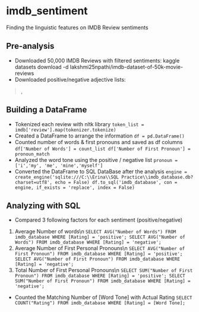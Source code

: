 # imdb_sentiment
Finding the linguistic features on IMDB Review sentiments

## Pre-analysis
- Downloaded 50,000 IMDB Reviews with filtered sentiments: kaggle datasets download -d lakshmi25npathi/imdb-dataset-of-50k-movie-reviews
- Downloaded positive/negative adjective lists: 
><script src="https://gist.github.com/mkulakowski2/4289437.js"></script>, <script src="https://gist.github.com/mkulakowski2/4289441.js"></script>

## Building a DataFrame
- Tokenized each review with nltk library
`token_list = imdb['review'].map(tokenizer.tokenize)`
- Created a DataFrame to arrange the information
`df = pd.DataFrame()`
- Counted number of words & first pronouns and saved as df columns
`df['Number of Words'] = count_list
df['Number of First Pronoun'] = pronoun_match`
- Analyzed the word tone using the positive / negative list
`pronoun = ['i','my', 'me', 'mine','myself']`
- Converted the DataFrame to SQL DataBase after the analysis
`engine = create_engine('sqlite:///C:\\Erina\\SQL Practice\\imdb_database.db?charset=utf8', echo = False)
df.to_sql('imdb_database', con = engine, if_exists = 'replace', index = False)`

## Analyzing with SQL
- Compared 3 following factors for each sentiment (positive/negative)
1) Average Number of words\n
`SELECT AVG("Number of Words") FROM imdb_database WHERE [Rating] = 'positive';
SELECT AVG("Number of Words") FROM imdb_database WHERE [Rating] = 'negative';`
2) Average Number of First Personal Pronouns\n
`SELECT AVG("Number of First Pronoun") FROM imdb_database WHERE [Rating] = 'positive';
SELECT AVG("Number of First Pronoun") FROM imdb_database WHERE [Rating] = 'negative';`
3) Total Number of First Personal Pronouns\n
`SELECT SUM("Number of First Pronoun") FROM imdb_database WHERE [Rating] = 'positive';
SELECT SUM("Number of First Pronoun") FROM imdb_database WHERE [Rating] = 'negative';`

- Counted the Matching Number of [Word Tone] with Actual Rating
`SELECT COUNT("Rating") FROM imdb_database WHERE [Rating] = [Word Tone];`
